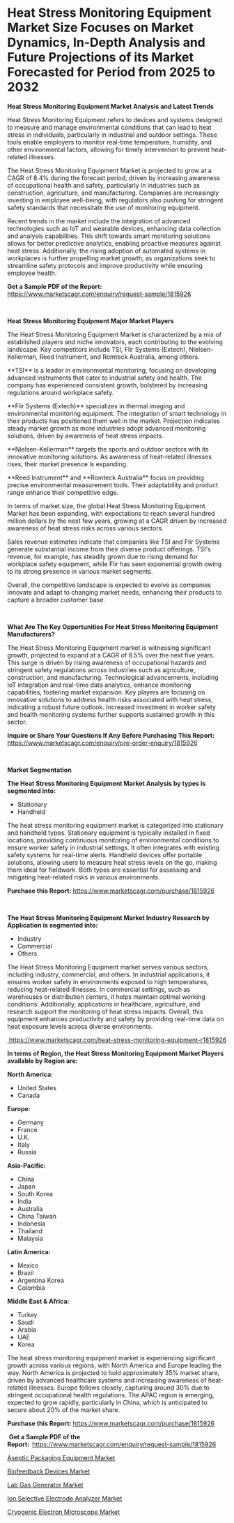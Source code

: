 <p><h1>Heat Stress Monitoring Equipment Market Size Focuses on Market Dynamics, In-Depth Analysis and Future Projections of its Market Forecasted for Period from 2025 to 2032</h1></p><p><strong>Heat Stress Monitoring Equipment Market Analysis and Latest Trends</strong></p>
<p><p>Heat Stress Monitoring Equipment refers to devices and systems designed to measure and manage environmental conditions that can lead to heat stress in individuals, particularly in industrial and outdoor settings. These tools enable employers to monitor real-time temperature, humidity, and other environmental factors, allowing for timely intervention to prevent heat-related illnesses.</p><p>The Heat Stress Monitoring Equipment Market is projected to grow at a CAGR of 8.4% during the forecast period, driven by increasing awareness of occupational health and safety, particularly in industries such as construction, agriculture, and manufacturing. Companies are increasingly investing in employee well-being, with regulators also pushing for stringent safety standards that necessitate the use of monitoring equipment.</p><p>Recent trends in the market include the integration of advanced technologies such as IoT and wearable devices, enhancing data collection and analysis capabilities. This shift towards smart monitoring solutions allows for better predictive analytics, enabling proactive measures against heat stress. Additionally, the rising adoption of automated systems in workplaces is further propelling market growth, as organizations seek to streamline safety protocols and improve productivity while ensuring employee health.</p></p>
<p><strong>Get a Sample PDF of the Report:&nbsp;</strong> <a href="https://www.marketscagr.com/enquiry/request-sample/1815926?utm_campaign=1166&utm_medium=2&utm_source=Github&utm_content=ia&utm_term=10042025&utm_id=heat-stress-monitoring-equipment">https://www.marketscagr.com/enquiry/request-sample/1815926</a></p>
<p>&nbsp;</p>
<p><strong>Heat Stress Monitoring Equipment Major Market Players</strong></p>
<p><p>The Heat Stress Monitoring Equipment Market is characterized by a mix of established players and niche innovators, each contributing to the evolving landscape. Key competitors include TSI, Flir Systems (Extech), Nielsen-Kellerman, Reed Instrument, and Romteck Australia, among others. </p><p>**TSI** is a leader in environmental monitoring, focusing on developing advanced instruments that cater to industrial safety and health. The company has experienced consistent growth, bolstered by increasing regulations around workplace safety. </p><p>**Flir Systems (Extech)** specializes in thermal imaging and environmental monitoring equipment. The integration of smart technology in their products has positioned them well in the market. Projection indicates steady market growth as more industries adopt advanced monitoring solutions, driven by awareness of heat stress impacts.</p><p>**Nielsen-Kellerman** targets the sports and outdoor sectors with its innovative monitoring solutions. As awareness of heat-related illnesses rises, their market presence is expanding. </p><p>**Reed Instrument** and **Romteck Australia** focus on providing precise environmental measurement tools. Their adaptability and product range enhance their competitive edge.</p><p>In terms of market size, the global Heat Stress Monitoring Equipment Market has been expanding, with expectations to reach several hundred million dollars by the next few years, growing at a CAGR driven by increased awareness of heat stress risks across various sectors.</p><p>Sales revenue estimates indicate that companies like TSI and Flir Systems generate substantial income from their diverse product offerings. TSI's revenue, for example, has steadily grown due to rising demand for workplace safety equipment, while Flir has seen exponential growth owing to its strong presence in various market segments.</p><p>Overall, the competitive landscape is expected to evolve as companies innovate and adapt to changing market needs, enhancing their products to capture a broader customer base.</p></p>
<p>&nbsp;</p>
<p><strong>What Are The Key Opportunities For Heat Stress Monitoring Equipment Manufacturers?</strong></p>
<p><p>The Heat Stress Monitoring Equipment market is witnessing significant growth, projected to expand at a CAGR of 8.5% over the next five years. This surge is driven by rising awareness of occupational hazards and stringent safety regulations across industries such as agriculture, construction, and manufacturing. Technological advancements, including IoT integration and real-time data analytics, enhance monitoring capabilities, fostering market expansion. Key players are focusing on innovative solutions to address health risks associated with heat stress, indicating a robust future outlook. Increased investment in worker safety and health monitoring systems further supports sustained growth in this sector.</p></p>
<p><strong>Inquire or Share Your Questions If Any Before Purchasing This Report:</strong> <a href="https://www.marketscagr.com/enquiry/pre-order-enquiry/1815926?utm_campaign=1166&utm_medium=2&utm_source=Github&utm_content=ia&utm_term=10042025&utm_id=heat-stress-monitoring-equipment">https://www.marketscagr.com/enquiry/pre-order-enquiry/1815926</a></p>
<p>&nbsp;</p>
<p><strong>Market Segmentation</strong></p>
<p><strong>The Heat Stress Monitoring Equipment Market Analysis by types is segmented into:</strong></p>
<p><ul><li>Stationary</li><li>Handheld</li></ul></p>
<p><p>The heat stress monitoring equipment market is categorized into stationary and handheld types. Stationary equipment is typically installed in fixed locations, providing continuous monitoring of environmental conditions to ensure worker safety in industrial settings. It often integrates with existing safety systems for real-time alerts. Handheld devices offer portable solutions, allowing users to measure heat stress levels on the go, making them ideal for fieldwork. Both types are essential for assessing and mitigating heat-related risks in various environments.</p></p>
<p><strong>Purchase this Report:&nbsp;</strong><a href="https://www.marketscagr.com/purchase/1815926?utm_campaign=1166&utm_medium=2&utm_source=Github&utm_content=ia&utm_term=10042025&utm_id=heat-stress-monitoring-equipment">https://www.marketscagr.com/purchase/1815926</a></p>
<p>&nbsp;</p>
<p><strong>The Heat Stress Monitoring Equipment Market Industry Research by Application is segmented into:</strong></p>
<p><ul><li>Industry</li><li>Commercial</li><li>Others</li></ul></p>
<p><p>The Heat Stress Monitoring Equipment market serves various sectors, including industry, commercial, and others. In industrial applications, it ensures worker safety in environments exposed to high temperatures, reducing heat-related illnesses. In commercial settings, such as warehouses or distribution centers, it helps maintain optimal working conditions. Additionally, applications in healthcare, agriculture, and research support the monitoring of heat stress impacts. Overall, this equipment enhances productivity and safety by providing real-time data on heat exposure levels across diverse environments.</p></p>
<p><a href="https://www.marketscagr.com/heat-stress-monitoring-equipment-r1815926?utm_campaign=1166&utm_medium=2&utm_source=Github&utm_content=ia&utm_term=10042025&utm_id=heat-stress-monitoring-equipment">&nbsp;https://www.marketscagr.com/heat-stress-monitoring-equipment-r1815926</a></p>
<p><strong>In terms of Region, the Heat Stress Monitoring Equipment Market Players available by Region are:</strong></p>
<p>
    <p> <strong> North America: </strong>
        <ul>
            <li>United States</li>
            <li>Canada</li>
        </ul>
        </p> 
    <p> <strong> Europe: </strong>
        <ul>
            <li>Germany</li>
            <li>France</li>
            <li>U.K.</li>
            <li>Italy</li>
            <li>Russia</li>
        </ul>
        </p> 
    <p> <strong> Asia-Pacific: </strong>
        <ul>
            <li>China</li>
            <li>Japan</li>
            <li>South Korea</li>
            <li>India</li>
            <li>Australia</li>
            <li>China Taiwan</li>
            <li>Indonesia</li>
            <li>Thailand</li>
            <li>Malaysia</li>
        </ul>
        </p> 
    <p> <strong> Latin America: </strong>
        <ul>
            <li>Mexico</li>
            <li>Brazil</li>
            <li>Argentina Korea</li>
            <li>Colombia</li>
        </ul>
        </p> 
    <p> <strong> Middle East & Africa: </strong>
        <ul>
            <li>Turkey</li>
            <li>Saudi</li>
            <li>Arabia</li>
            <li>UAE</li>
            <li>Korea</li>
        </ul>
    </p>
    </p>
<p><p>The heat stress monitoring equipment market is experiencing significant growth across various regions, with North America and Europe leading the way. North America is projected to hold approximately 35% market share, driven by advanced healthcare systems and increasing awareness of heat-related illnesses. Europe follows closely, capturing around 30% due to stringent occupational health regulations. The APAC region is emerging, expected to grow rapidly, particularly in China, which is anticipated to secure about 20% of the market share.</p></p>
<p><strong>Purchase this Report: </strong><a href="https://www.marketscagr.com/purchase/1815926?utm_campaign=1166&utm_medium=2&utm_source=Github&utm_content=ia&utm_term=10042025&utm_id=heat-stress-monitoring-equipment">https://www.marketscagr.com/purchase/1815926</a></p>
<p>&nbsp;<strong>Get a Sample PDF of the Report:&nbsp;&nbsp;</strong><a href="https://www.marketscagr.com/enquiry/request-sample/1815926?utm_campaign=1166&utm_medium=2&utm_source=Github&utm_content=ia&utm_term=10042025&utm_id=heat-stress-monitoring-equipment">https://www.marketscagr.com/enquiry/request-sample/1815926</a></p>
<p><strong></strong></p>
<p><p><a href="https://github.com/PeterParrish5/Market-Research-Report-List-7/blob/main/aseptic-packaging-equipment-market.md?utm_campaign=1166&utm_medium=2&utm_source=Github&utm_content=ia&utm_term=10042025&utm_id=heat-stress-monitoring-equipment">Aseptic Packaging Equipment Market</a></p><p><a href="https://github.com/comasnickie/Market-Research-Report-List-1/blob/main/biofeedback-devices-market.md?utm_campaign=1166&utm_medium=2&utm_source=Github&utm_content=ia&utm_term=10042025&utm_id=heat-stress-monitoring-equipment">Biofeedback Devices Market</a></p><p><a href="https://github.com/wileonie19657/Market-Research-Report-List-1/blob/main/lab-gas-generator-market.md?utm_campaign=1166&utm_medium=2&utm_source=Github&utm_content=ia&utm_term=10042025&utm_id=heat-stress-monitoring-equipment">Lab Gas Generator Market</a></p><p><a href="https://github.com/aloyoarmahvr/Market-Research-Report-List-1/blob/main/ion-selective-electrode-analyzer-market.md?utm_campaign=1166&utm_medium=2&utm_source=Github&utm_content=ia&utm_term=10042025&utm_id=heat-stress-monitoring-equipment">Ion Selective Electrode Analyzer Market</a></p><p><a href="https://github.com/mcfred89/Market-Research-Report-List-1/blob/main/cryogenic-electron-microscope-market.md?utm_campaign=1166&utm_medium=2&utm_source=Github&utm_content=ia&utm_term=10042025&utm_id=heat-stress-monitoring-equipment">Cryogenic Electron Microscope Market</a></p></p>